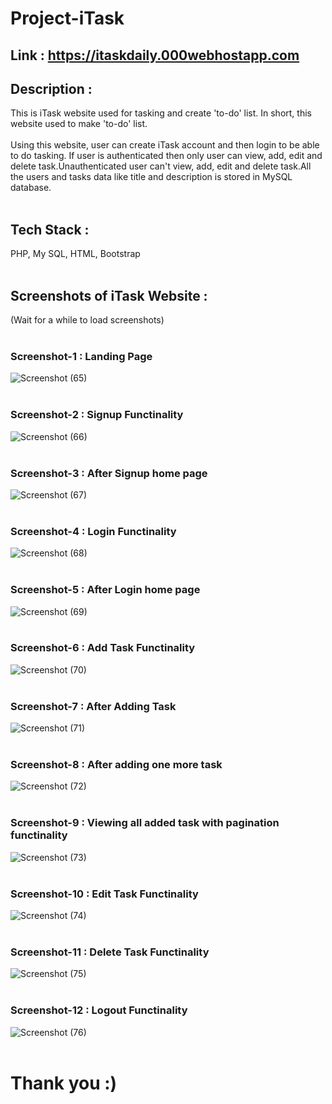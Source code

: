 # Project-iTask
## Link : https://itaskdaily.000webhostapp.com <br/>
## Description :
This is iTask website used for tasking and create 'to-do' list. In short, this website used to make 'to-do' list.<br/><br/>
Using this website, user can create iTask account and then login to be able to do tasking. If user is authenticated then only user can view, add, edit and delete task.Unauthenticated user can't view, add, edit and delete task.All the users and tasks data like title and description is stored in MySQL database.<br/><br/>
## Tech Stack : 
PHP, My SQL, HTML, Bootstrap<br/><br/>
## Screenshots of iTask Website :
(Wait for a while to load screenshots) <br/></br>
### Screenshot-1 : Landing Page
![Screenshot (65)](https://github.com/erhariomsaini/Project-iTask/assets/151992853/6218659f-13d0-410f-b9f2-fd27a3d8d04d) <br/></br>
### Screenshot-2 : Signup Functinality
![Screenshot (66)](https://github.com/erhariomsaini/Project-iTask/assets/151992853/4965d6de-0f81-404b-9711-41983a1ccd82) <br/></br>
### Screenshot-3 : After Signup home page
![Screenshot (67)](https://github.com/erhariomsaini/Project-iTask/assets/151992853/c31726c8-058f-490d-8602-9a06efbd69fc) <br/></br>
### Screenshot-4 : Login Functinality
![Screenshot (68)](https://github.com/erhariomsaini/Project-iTask/assets/151992853/1c7578bf-0950-4948-b2f6-1ad5f189032e) <br/></br>
### Screenshot-5 : After Login home page
![Screenshot (69)](https://github.com/erhariomsaini/Project-iTask/assets/151992853/61695456-087d-4ddd-b7dc-926bdaaf64ba) <br/></br>
### Screenshot-6 : Add Task Functinality
![Screenshot (70)](https://github.com/erhariomsaini/Project-iTask/assets/151992853/6f22ffcb-dc02-4745-8d84-6c6ffea1747d) <br/></br>
### Screenshot-7 : After Adding Task
![Screenshot (71)](https://github.com/erhariomsaini/Project-iTask/assets/151992853/7aee5876-464f-4553-baaf-c9c8c6a0044f) <br/></br>
### Screenshot-8 : After adding one more task
![Screenshot (72)](https://github.com/erhariomsaini/Project-iTask/assets/151992853/922dad24-80f4-4bd3-acb9-faca5f09d648) <br/></br>
### Screenshot-9 : Viewing all added task with pagination functinality
![Screenshot (73)](https://github.com/erhariomsaini/Project-iTask/assets/151992853/0d0b1119-ebd5-48d2-b623-b682118c73fc) <br/></br>
### Screenshot-10 : Edit Task Functinality
![Screenshot (74)](https://github.com/erhariomsaini/Project-iTask/assets/151992853/ed7a9188-d4c3-42ae-a6da-173820dfe179) <br/></br>
### Screenshot-11 : Delete Task Functinality
![Screenshot (75)](https://github.com/erhariomsaini/Project-iTask/assets/151992853/7bff6e5c-e301-48bb-add3-e749af365ece) <br/></br>
### Screenshot-12 : Logout Functinality
![Screenshot (76)](https://github.com/erhariomsaini/Project-iTask/assets/151992853/88a3e048-207f-438d-836c-0d2bd478d342) <br/></br>
# Thank you :)
